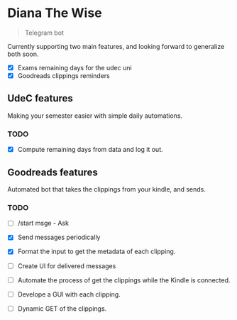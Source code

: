 # Diana The Wise
> Telegram bot

Currently supporting two main features, and looking forward to generalize both soon.
- [x] Exams remaining days for the udec uni
- [x] Goodreads clippings reminders

## UdeC features
Making your semester easier with simple daily automations.

### TODO
- [x] Compute remaining days from data and log it out.

## Goodreads features
Automated bot that takes the clippings from your kindle, and sends.

### TODO 
- [ ] /start msge - Ask
- [x] Send messages periodically
- [x] Format the input to get the metadata of each clipping.
- [ ] Create UI for delivered messages

- [ ] Automate the process of get the clippings while the Kindle is connected.
- [ ] Develope a GUI with each clipping.
- [ ] Dynamic GET of the clippings.
